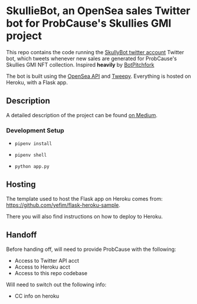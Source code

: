 # SkullieBot, an OpenSea sales Twitter bot for ProbCause's Skullies GMI project

This repo contains the code running the [SkullyBot twitter account](https://twitter.com/SKULLY_BOT) Twitter bot, which tweets whenever new sales are generated for ProbCause's Skullies GMI NFT collection. Inspired **heavily** by [BotPitchfork](https://twitter.com/BotPitchfork)

The bot is built using the [OpenSea API](https://docs.opensea.io/reference) and [Tweepy](http://tweepy.org).
Everything is hosted on Heroku, with a Flask app.

## Description

A detailed description of the project can be found [on Medium](https://medium.com/analytics-vidhya/building-a-twitter-bot-with-any-data-using-dashblock-and-tweepy-fd2b9f7ff5fc).


### Development Setup
- `pipenv install`

- `pipenv shell`

- `python app.py`

## Hosting 

The template used to host the Flask app on Heroku comes from:
https://github.com/yefim/flask-heroku-sample.

There you will also find instructions on how to deploy to Heroku.

## Handoff

Before handing off, will need to provide ProbCause with the following:
- Access to Twitter API acct
- Access to Heroku acct
- Access to this repo codebase

Will need to switch out the following info:
- CC info on heroku

